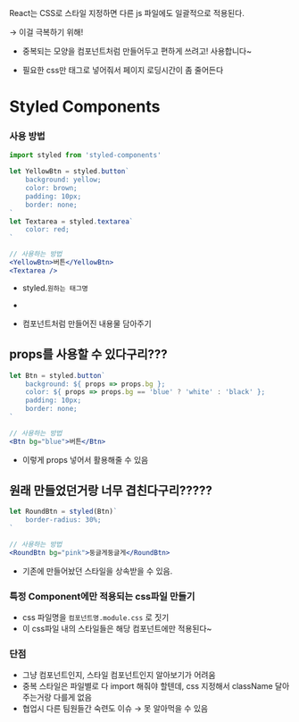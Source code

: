 React는 CSS로 스타일 지정하면 다른 js 파일에도 일괄적으로 적용된다.

→ 이걸 극복하기 위해!

- 중복되는 모양을 컴포넌트처럼 만들어두고 편하게 쓰려고! 사용합니다~

- 필요한 css만 <style></style> 태그로 넣어줘서 페이지 로딩시간이 좀 줄어든다

# Styled Components

### 사용 방법

```jsx
import styled from 'styled-components'

let YellowBtn = styled.button`
    background: yellow;
    color: brown;
    padding: 10px;
    border: none;
`
let Textarea = styled.textarea`
    color: red;
`

// 사용하는 방법
<YellowBtn>버튼</YellowBtn>
<Textarea />
```

- styled.`원하는 태그명`
- ```안에 지정할 스타일 넣어주기

  ```
- 컴포넌트처럼 만들어진 내용물 담아주기

## props를 사용할 수 있다구리???

```jsx
let Btn = styled.button`
    background: ${ props => props.bg };
    color: ${ props => props.bg == 'blue' ? 'white' : 'black' };
    padding: 10px;
    border: none;
`

// 사용하는 방법
<Btn bg="blue">버튼</Btn>
```

- 이렇게 props 넣어서 활용해줄 수 있음

## 원래 만들었던거랑 너무 겹친다구리?????

```jsx
let RoundBtn = styled(Btn)`
    border-radius: 30%;
`

// 사용하는 방법
<RoundBtn bg="pink">둥글게둥글게</RoundBtn>
```

- 기존에 만들어놨던 스타일을 상속받을 수 있음.

### 특정 Component에만 적용되는 css파일 만들기

- css 파일명을 `컴포넌트명.module.css` 로 짓기
- 이 css파일 내의 스타일들은 해당 컴포넌트에만 적용된다~

### 단점

- 그냥 컴포넌트인지, 스타일 컴포넌트인지 알아보기가 어려움
- 중복 스타일은 파일별로 다 import 해줘야 할텐데, css 지정해서 className 달아주는거랑 다를게 없음
- 협업시 다른 팀원들간 숙련도 이슈 → 못 알아먹을 수 있음
